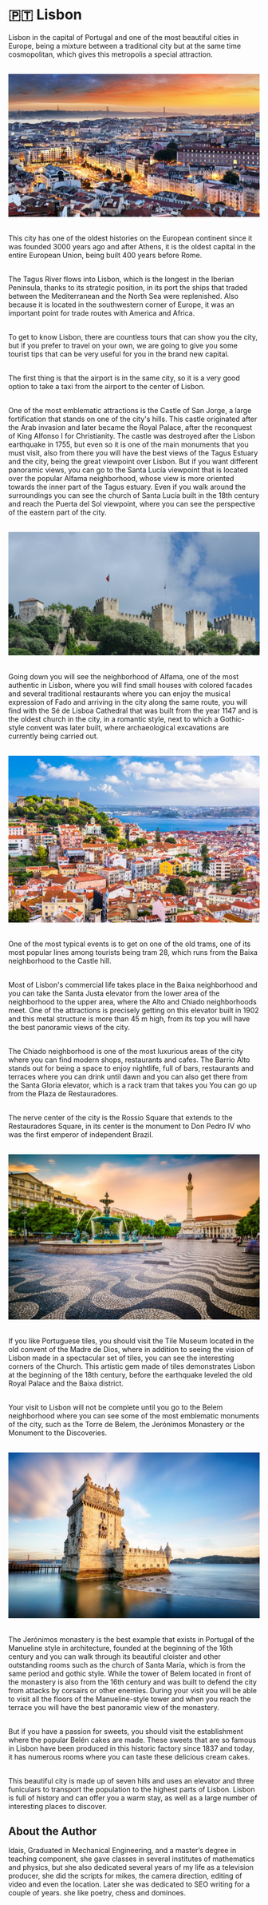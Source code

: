 # 🇵🇹 Lisbon

Lisbon in the capital of Portugal and one of the most beautiful cities
in Europe, being a mixture between a traditional city but at the same
time cosmopolitan, which gives this metropolis a special attraction.

<br>![Lisbon](_static/images//media/image1.jpg)

<br>This city has one of the oldest histories on the European continent
since it was founded 3000 years ago and after Athens, it is the oldest
capital in the entire European Union, being built 400 years before Rome.

<br>The Tagus River flows into Lisbon, which is the longest in the Iberian
Peninsula, thanks to its strategic position, in its port the ships that
traded between the Mediterranean and the North Sea were replenished.
Also because it is located in the southwestern corner of Europe, it was
an important point for trade routes with America and Africa.

<br>To get to know Lisbon, there are countless tours that can show you the
city, but if you prefer to travel on your own, we are going to give you
some tourist tips that can be very useful for you in the brand new
capital.

<br>The first thing is that the airport is in the same city, so it is a very
good option to take a taxi from the airport to the center of Lisbon.

<br>One of the most emblematic attractions is the Castle of San Jorge, a
large fortification that stands on one of the city\'s hills. This castle
originated after the Arab invasion and later became the Royal Palace,
after the reconquest of King Alfonso I for Christianity. The castle was
destroyed after the Lisbon earthquake in 1755, but even so it is one of
the main monuments that you must visit, also from there you will have
the best views of the Tagus Estuary and the city, being the great
viewpoint over Lisbon. But if you want different panoramic views, you
can go to the Santa Lucía viewpoint that is located over the popular
Alfama neighborhood, whose view is more oriented towards the inner part
of the Tagus estuary. Even if you walk around the surroundings you can
see the church of Santa Lucía built in the 18th century and reach the
Puerta del Sol viewpoint, where you can see the perspective of the
eastern part of the city.

<br>![Castle of San Jorge](_static/images//media/image2.jpg)

<br>Going down you will see the neighborhood of Alfama, one of the most
authentic in Lisbon, where you will find small houses with colored
facades and several traditional restaurants where you can enjoy the
musical expression of Fado and arriving in the city along the same
route, you will find with the Sé de Lisboa Cathedral that was built from
the year 1147 and is the oldest church in the city, in a romantic style,
next to which a Gothic-style convent was later built, where
archaeological excavations are currently being carried out.

<br>![Alfama](_static/images//media/image3.jpg)

<br>One of the most typical events is to get on one of the old trams, one of
its most popular lines among tourists being tram 28, which runs from the
Baixa neighborhood to the Castle hill.

<br>Most of Lisbon\'s commercial life takes place in the Baixa neighborhood
and you can take the Santa Justa elevator from the lower area of ​​the
neighborhood to the upper area, where the Alto and Chiado neighborhoods
meet. One of the attractions is precisely getting on this elevator built
in 1902 and this metal structure is more than 45 m high, from its top
you will have the best panoramic views of the city.

<br>The Chiado neighborhood is one of the most luxurious areas of the city
where you can find modern shops, restaurants and cafes. The Barrio Alto
stands out for being a space to enjoy nightlife, full of bars,
restaurants and terraces where you can drink until dawn and you can also
get there from the Santa Gloria elevator, which is a rack tram that
takes you You can go up from the Plaza de Restauradores.

<br>The nerve center of the city is the Rossio Square that extends to the
Restauradores Square, in its center is the monument to Don Pedro IV who
was the first emperor of independent Brazil.

<br>![Rossio Square](_static/images//media/image4.jpg)

<br>If you like Portuguese tiles, you should visit the Tile Museum located
in the old convent of the Madre de Dios, where in addition to seeing the
vision of Lisbon made in a spectacular set of tiles, you can see the
interesting corners of the Church. This artistic gem made of tiles
demonstrates Lisbon at the beginning of the 18th century, before the
earthquake leveled the old Royal Palace and the Baixa district.

<br>Your visit to Lisbon will not be complete until you go to the Belem
neighborhood where you can see some of the most emblematic monuments of
the city, such as the Torre de Belem, the Jerónimos Monastery or the
Monument to the Discoveries.

<br>![Belem](_static/images//media/image5.jpg)

<br>The Jerónimos monastery is the best example that exists in Portugal of
the Manueline style in architecture, founded at the beginning of the
16th century and you can walk through its beautiful cloister and other
outstanding rooms such as the church of Santa María, which is from the
same period and gothic style. While the tower of Belem located in front
of the monastery is also from the 16th century and was built to defend
the city from attacks by corsairs or other enemies. During your visit
you will be able to visit all the floors of the Manueline-style tower
and when you reach the terrace you will have the best panoramic view of
the monastery.

<br>But if you have a passion for sweets, you should visit the establishment
where the popular Belén cakes are made. These sweets that are so famous
in Lisbon have been produced in this historic factory since 1837 and
today, it has numerous rooms where you can taste these delicious cream
cakes.

<br>This beautiful city is made up of seven hills and uses an elevator and
three funiculars to transport the population to the highest parts of
Lisbon. Lisbon is full of history and can offer you a warm stay, as well
as a large number of interesting places to discover.


## About the Author

Idais, Graduated in Mechanical Engineering, and a master’s degree in teaching component, she gave classes in several institutes of mathematics and physics, but she also dedicated several years of my life as a television producer, she did the scripts for mikes, the camera direction, editing of video and even the location. Later she was dedicated to SEO writing for a couple of years. she like poetry, chess and dominoes.
